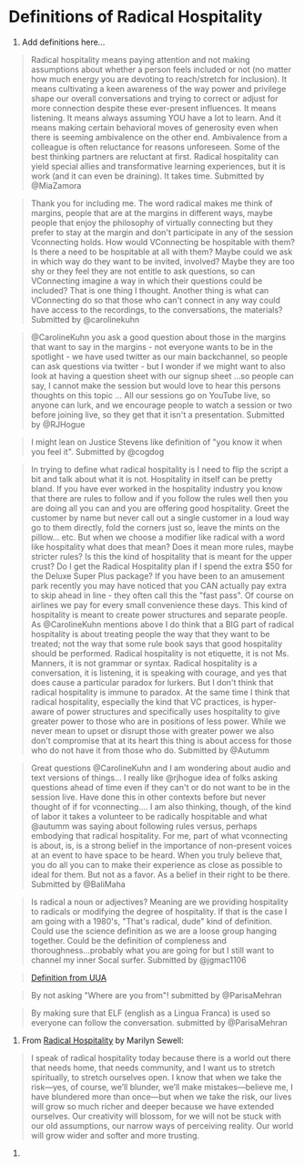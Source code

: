 # Definitions of Radical Hospitality

1. Add definitions here...
> Radical hospitality means paying attention and not making assumptions about whether a person feels included or not (no matter how much energy you are devoting to reach/stretch for inclusion). It means cultivating a keen awareness of the way power and privilege shape our overall conversations and trying to correct or adjust for more connection despite these ever-present influences. It means listening. It means always assuming YOU have a lot to learn. And it means making certain behavioral moves of generosity even when there is seeming ambivalence on the other end. Ambivalence from a colleague is often reluctance for reasons unforeseen. Some of the best thinking partners are reluctant at first. Radical hospitality can yield special allies and transformative learning experiences, but it is work (and it can even be draining). It takes time. Submitted by @MiaZamora

> Thank you for including me. The word radical makes me think of margins, people that are at the margins in different ways, maybe people that enjoy the philosophy of virtually connecting but they prefer to stay at the margin and don't participate in any of the session Vconnecting holds. How would VConnecting be hospitable with them? Is there a need to be hospitable at all with them? Maybe could we ask in which way do they want to be invited, involved? Maybe they are too shy or they feel they are not entitle to ask questions, so can VConnecting imagine a way in which their questions could be included? That is one thing I thought. Another thing is what can VConnecting do so that those who can't connect in any way could have access to the recordings, to the conversations, the materials? Submitted by @carolinekuhn

> @CarolineKuhn you ask a good question about those in the margins that want to say in the margins - not everyone wants to be in the spotlight - we have used twitter as our main backchannel, so people can ask questions via twitter - but I wonder if we might want to also look at having a question sheet with our signup sheet ...so people can say, I cannot make the session but would love to hear this persons thoughts on this topic ... All our sessions go on YouTube live, so anyone can lurk, and we encourage people to watch a session or two before joining live, so they get that it isn't a presentation. Submitted by @RJHogue

> I might lean on Justice Stevens like definition of "you know it when you feel it". Submitted by @cogdog

> In trying to define what radical hospitality is I need to flip the script a bit and talk about what it is not. Hospitality in itself can be pretty bland. If you have ever worked in the hospitality industry you know that there are rules to follow and if you follow the rules well then you are doing all you can and you are offering good hospitality. Greet the customer by name but never call out a single customer in a loud way go to them directly, fold the corners just so, leave the mints on the pillow... etc. But when we choose a modifier like radical with a word like hospitality what does that mean? Does it mean more rules, maybe stricter rules? Is this the kind of hospitality that is meant for the upper crust? Do I get the Radical Hospitality plan if I spend the extra $50 for the Deluxe Super Plus package? If you have been to an amusement park recently you may have noticed that you CAN actually pay extra to skip ahead in line - they often call this the "fast pass". Of course on airlines we pay for every small convenience these days. This kind of hospitality is meant to create power structures and separate people. As @CarolineKuhn mentions above I do think that a BIG part of radical hospitality is about treating people the way that they want to be treated; not the way that some rule book says that good hospitality should be performed. Radical hospitality is not etiquette, it is not Ms. Manners, it is not grammar or syntax. Radical hospitality is a conversation, it is listening, it is speaking with courage, and yes that does cause a particular paradox for lurkers. But I don't think that radical hospitality is immune to paradox. At the same time I think that radical hospitality, especially the kind that VC practices, is hyper-aware of power structures and specifically uses hospitality to give greater power to those who are in positions of less power. While we never mean to upset or disrupt those with greater power we also don't compromise that at its heart this thing is about access for those who do not have it from those who do. Submitted by @Autumm

> Great questions @CarolineKuhn and I am wondering about audio and text versions of things...
I really like @rjhogue idea of folks asking questions ahead of time even if they can't or do not want to be in the session live. Have done this in other contexts before but never thought of if for vconnecting.... I am also thinking, though, of the kind of labor it takes a volunteer to be radically hospitable and what @autumm was saying about following rules versus, perhaps embodying that radical hospitality. For me, part of what vconnecting is about, is, is a strong belief in the importance of non-present voices at an event to have space to be heard. When you truly believe that, you do all you can to make their experience as close as possible to ideal for them. But not as a favor. As a belief in their right to be there. Submitted by @BaliMaha

> Is radical a noun or adjectives? Meaning are we providing hospitality to radicals or modifying the degree of hospitality. If that is the case I am going with a 1980's, "That's radical, dude" kind of definition. Could use the science definition as we are a loose group hanging together. Could be the definition of compleness and thoroughness...probably what you are going for but I still want to channel my inner Socal surfer. Submitted by @jgmac1106

> [Definition from UUA](https://www.uua.org/worship/words/sermon/radical-hospitality)

> By not asking "Where are you from"! submitted by @ParisaMehran

> By making sure that ELF (english as a Lingua Franca) is used so everyone can follow the conversation. submitted by @ParisaMehran
1. From [Radical Hospitality](https://www.uua.org/worship/words/sermon/radical-hospitality) by Marilyn Sewell: 

>I speak of radical hospitality today because there is a world out there that needs home, that needs community, and I want us to stretch spiritually, to stretch ourselves open. I know that when we take the risk—yes, of course, we’ll blunder, we’ll make mistakes—believe me, I have blundered more than once—but when we take the risk, our lives will grow so much richer and deeper because we have extended ourselves. Our creativity will blossom, for we will not be stuck with our old assumptions, our narrow ways of perceiving reality. Our world will grow wider and softer and more trusting.
    
1.
